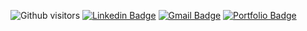 ![Github visitors](https://visitor-badge.glitch.me/badge?page_id=MikeMcmanus95.visitor-badge)
[![Linkedin Badge](https://img.shields.io/badge/-LinkedIn-blue?style=flat-square&logo=Linkedin&logoColor=white&link=https://www.linkedin.com/in/mikemcmanus95/)](https://www.linkedin.com/in/mikemcmanus95)
[![Gmail Badge](https://img.shields.io/badge/-Gmail-c14438?style=flat-square&logo=Gmail&logoColor=white&link=mailto:mikemcmanus95@gmail.com)](mailto:mikemcmanus95@gmail.com)
[![Portfolio Badge](https://img.shields.io/badge/-Portfolio%20Site-brightgreen)](https://www.mikedoesthing.com)
<!--
**MikeMcmanus95/MikeMcmanus95** is a ✨ _special_ ✨ repository because its `README.md` (this file) appears on your GitHub profile.

Here are some ideas to get you started:

- 🔭 I’m currently working on ...
- 🌱 I’m currently learning ...
- 👯 I’m looking to collaborate on ...
- 🤔 I’m looking for help with ...
- 💬 Ask me about ...
- 📫 How to reach me: ...
- 😄 Pronouns: ...
- ⚡ Fun fact: ...
-->
